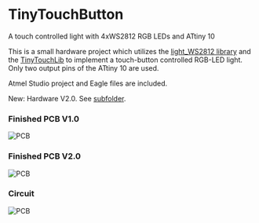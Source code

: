 TinyTouchButton
===============

A touch controlled light with 4xWS2812 RGB LEDs and ATtiny 10

This is a small hardware project which utilizes the [light_WS2812 library](https://github.com/cpldcpu/light_ws2812) and the [TinyTouchLib](https://github.com/cpldcpu/TinyTouchLib) 
to implement a touch-button controlled RGB-LED light. Only two output pins of the ATtiny 10 
are used.

Atmel Studio project and Eagle files are included.

New: Hardware V2.0. See [subfolder](https://github.com/cpldcpu/TinyTouchButton/tree/master/Eagle%20Hardware%20V2.0).

### Finished PCB V1.0 ###

![PCB](Finished%20PCB.jpg)

### Finished PCB V2.0 ###

![PCB](Eagle%20Hardware%20V2.0/tinytouchbutton_v2.jpg)


### Circuit ###

![PCB](circuit.jpg)
